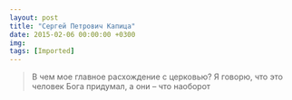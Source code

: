 ```yaml
---
layout: post
title: "Сергей Петрович Капица"
date: 2015-02-06 00:00:00 +0300
img: 
tags: [Imported]
---
```


> В чем мое главное расхождение с церковью? Я говорю, что это человек Бога придумал, а они – что наоборот